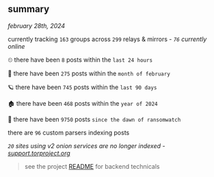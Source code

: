 
## summary
_february 28th, 2024_

currently tracking `163` groups across `299` relays & mirrors - _`76` currently online_

⏲ there have been `8` posts within the `last 24 hours`

🦈 there have been `275` posts within the `month of february`

🪐 there have been `745` posts within the `last 90 days`

🏚 there have been `468` posts within the `year of 2024`

🦕 there have been `9750` posts `since the dawn of ransomwatch`

there are `96` custom parsers indexing posts

_`20` sites using v2 onion services are no longer indexed - [support.torproject.org](https://support.torproject.org/onionservices/v2-deprecation/)_

> see the project [README](https://github.com/joshhighet/ransomwatch#ransomwatch--) for backend technicals
